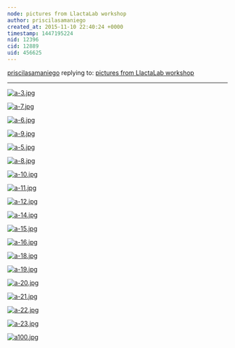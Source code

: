 ```yaml
---
node: pictures from LlactaLab workshop
author: priscilasamaniego
created_at: 2015-11-10 22:40:24 +0000
timestamp: 1447195224
nid: 12396
cid: 12889
uid: 456625
---
```




[priscilasamaniego](../profile/priscilasamaniego) replying to: [pictures from LlactaLab workshop](../notes/liz/11-10-2015/pictures-from-llactalab-workshop)

----
[![a-3.jpg](//i.publiclab.org/system/images/photos/000/012/674/medium/a-3.jpg)](//i.publiclab.org/system/images/photos/000/012/674/original/a-3.jpg)


[![a-7.jpg](//i.publiclab.org/system/images/photos/000/012/675/medium/a-7.jpg)](//i.publiclab.org/system/images/photos/000/012/675/original/a-7.jpg)


[![a-6.jpg](//i.publiclab.org/system/images/photos/000/012/676/medium/a-6.jpg)](//i.publiclab.org/system/images/photos/000/012/676/original/a-6.jpg)


[![a-9.jpg](//i.publiclab.org/system/images/photos/000/012/677/medium/a-9.jpg)](//i.publiclab.org/system/images/photos/000/012/677/original/a-9.jpg)


[![a-5.jpg](//i.publiclab.org/system/images/photos/000/012/678/medium/a-5.jpg)](//i.publiclab.org/system/images/photos/000/012/678/original/a-5.jpg)


[![a-8.jpg](//i.publiclab.org/system/images/photos/000/012/679/medium/a-8.jpg)](//i.publiclab.org/system/images/photos/000/012/679/original/a-8.jpg)


[![a-10.jpg](//i.publiclab.org/system/images/photos/000/012/680/medium/a-10.jpg)](//i.publiclab.org/system/images/photos/000/012/680/original/a-10.jpg)


[![a-11.jpg](//i.publiclab.org/system/images/photos/000/012/681/medium/a-11.jpg)](//i.publiclab.org/system/images/photos/000/012/681/original/a-11.jpg)


[![a-12.jpg](//i.publiclab.org/system/images/photos/000/012/682/medium/a-12.jpg)](//i.publiclab.org/system/images/photos/000/012/682/original/a-12.jpg)


[![a-14.jpg](//i.publiclab.org/system/images/photos/000/012/683/medium/a-14.jpg)](//i.publiclab.org/system/images/photos/000/012/683/original/a-14.jpg)


[![a-15.jpg](//i.publiclab.org/system/images/photos/000/012/684/medium/a-15.jpg)](//i.publiclab.org/system/images/photos/000/012/684/original/a-15.jpg)


[![a-16.jpg](//i.publiclab.org/system/images/photos/000/012/685/medium/a-16.jpg)](//i.publiclab.org/system/images/photos/000/012/685/original/a-16.jpg)


[![a-18.jpg](//i.publiclab.org/system/images/photos/000/012/686/medium/a-18.jpg)](//i.publiclab.org/system/images/photos/000/012/686/original/a-18.jpg)


[![a-19.jpg](//i.publiclab.org/system/images/photos/000/012/687/medium/a-19.jpg)](//i.publiclab.org/system/images/photos/000/012/687/original/a-19.jpg)


[![a-20.jpg](//i.publiclab.org/system/images/photos/000/012/688/medium/a-20.jpg)](//i.publiclab.org/system/images/photos/000/012/688/original/a-20.jpg)


[![a-21.jpg](//i.publiclab.org/system/images/photos/000/012/689/medium/a-21.jpg)](//i.publiclab.org/system/images/photos/000/012/689/original/a-21.jpg)


[![a-22.jpg](//i.publiclab.org/system/images/photos/000/012/690/medium/a-22.jpg)](//i.publiclab.org/system/images/photos/000/012/690/original/a-22.jpg)


[![a-23.jpg](//i.publiclab.org/system/images/photos/000/012/691/medium/a-23.jpg)](//i.publiclab.org/system/images/photos/000/012/691/original/a-23.jpg)


[![a100.jpg](//i.publiclab.org/system/images/photos/000/012/692/medium/a100.jpg)](//i.publiclab.org/system/images/photos/000/012/692/original/a100.jpg)

